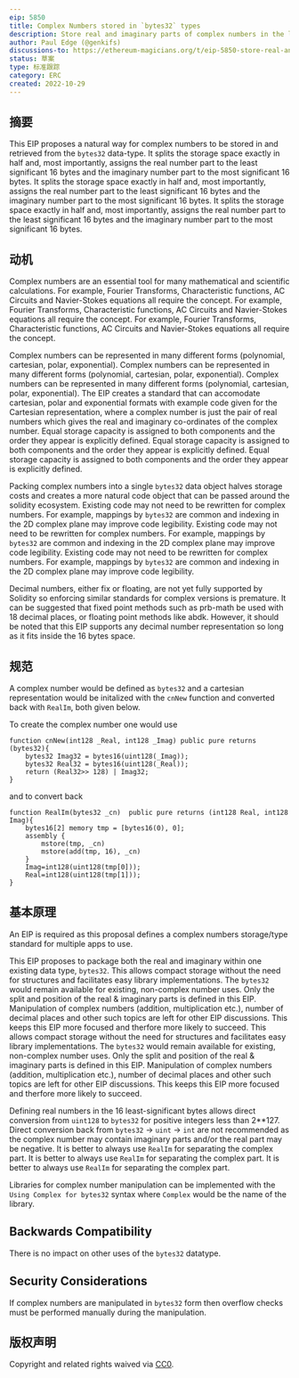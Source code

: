 ```yaml
---
eip: 5850
title: Complex Numbers stored in `bytes32` types
description: Store real and imaginary parts of complex numbers in the least significant and most significant 16 bytes respectively of a `bytes32` type.
author: Paul Edge (@genkifs)
discussions-to: https://ethereum-magicians.org/t/eip-5850-store-real-and-imaginary-parts-of-complex-numbers-in-the-least-significant-and-most-significant-16-bytes-respectively-of-a-bytes32-type/11532
status: 草案
type: 标准跟踪
category: ERC
created: 2022-10-29
---
```

 
## 摘要

This EIP proposes a natural way for complex numbers to be stored in and retrieved from the `bytes32` data-type.  It splits the storage space exactly in half and, most importantly, assigns the real number part to the least significant 16 bytes and the imaginary number part to the most significant 16 bytes.  It splits the storage space exactly in half and, most importantly, assigns the real number part to the least significant 16 bytes and the imaginary number part to the most significant 16 bytes.  It splits the storage space exactly in half and, most importantly, assigns the real number part to the least significant 16 bytes and the imaginary number part to the most significant 16 bytes.

## 动机

Complex numbers are an essential tool for many mathematical and scientific calculations.  For example, Fourier Transforms, Characteristic functions, AC Circuits and Navier-Stokes equations all require the concept.  For example, Fourier Transforms, Characteristic functions, AC Circuits and Navier-Stokes equations all require the concept.  For example, Fourier Transforms, Characteristic functions, AC Circuits and Navier-Stokes equations all require the concept.

Complex numbers can be represented in many different forms (polynomial, cartesian, polar, exponential).  Complex numbers can be represented in many different forms (polynomial, cartesian, polar, exponential).  Complex numbers can be represented in many different forms (polynomial, cartesian, polar, exponential).  The EIP creates a standard that can accomodate cartesian, polar and exponential formats with example code given for the Cartesian representation, where a complex number is just the pair of real numbers which gives the real and imaginary co-ordinates of the complex number. Equal storage capacity is assigned to both components and the order they appear is explicitly defined. Equal storage capacity is assigned to both components and the order they appear is explicitly defined. Equal storage capacity is assigned to both components and the order they appear is explicitly defined.

Packing complex numbers into a single `bytes32` data object halves storage costs and creates a more natural code object that can be passed around the solidity ecosystem.  Existing code may not need to be rewritten for complex numbers.  For example, mappings by `bytes32` are common and indexing in the 2D complex plane may improve code legibility.  Existing code may not need to be rewritten for complex numbers.  For example, mappings by `bytes32` are common and indexing in the 2D complex plane may improve code legibility.  Existing code may not need to be rewritten for complex numbers.  For example, mappings by `bytes32` are common and indexing in the 2D complex plane may improve code legibility.

Decimal numbers, either fix or floating, are not yet fully supported by Solidity so enforcing similar standards for complex versions is premature.  It can be suggested that fixed point methods such as prb-math be used with 18 decimal places, or floating point methods like abdk.  However, it should be noted that this EIP supports any decimal number representation so long as it fits inside the 16 bytes space.

## 规范

A complex number would be defined as `bytes32` and a cartesian representation would be initalized with the `cnNew` function and converted back with `RealIm`, both given below.

To create the complex number one would use

```solidity
function cnNew(int128 _Real, int128 _Imag) public pure returns (bytes32){
    bytes32 Imag32 = bytes16(uint128(_Imag));
    bytes32 Real32 = bytes16(uint128(_Real));
    return (Real32>> 128) | Imag32;
}
```

and to convert back

```solidity
function RealIm(bytes32 _cn)  public pure returns (int128 Real, int128 Imag){
    bytes16[2] memory tmp = [bytes16(0), 0];
    assembly {
        mstore(tmp, _cn)
        mstore(add(tmp, 16), _cn)
    }
    Imag=int128(uint128(tmp[0]));
    Real=int128(uint128(tmp[1]));
}
```

## 基本原理

An EIP is required as this proposal defines a complex numbers storage/type standard for multiple apps to use.

This EIP proposes to package both the real and imaginary within one existing data type, `bytes32`.  This allows compact storage without the need for structures and facilitates easy library implementations.  The `bytes32` would remain available for existing, non-complex number uses. Only the split and position of the real & imaginary parts is defined in this EIP.  Manipulation of complex numbers (addition, multiplication etc.), number of decimal places and other such topics are left for other EIP discussions.  This keeps this EIP more focused and therfore more likely to succeed.  This allows compact storage without the need for structures and facilitates easy library implementations.  The `bytes32` would remain available for existing, non-complex number uses. Only the split and position of the real & imaginary parts is defined in this EIP.  Manipulation of complex numbers (addition, multiplication etc.), number of decimal places and other such topics are left for other EIP discussions.  This keeps this EIP more focused and therfore more likely to succeed.

Defining real numbers in the 16 least-significant bytes allows direct conversion from `uint128` to `bytes32` for positive integers less than 2**127.  
Direct conversion back from `bytes32` -> `uint` -> `int` are not recommended as the complex number may contain imaginary parts and/or the real part may be negative. It is better to always use `RealIm` for separating the complex part. It is better to always use `RealIm` for separating the complex part. It is better to always use `RealIm` for separating the complex part.

Libraries for complex number manipulation can be implemented with the `Using Complex for bytes32` syntax where `Complex` would be the name of the library.

## Backwards Compatibility

There is no impact on other uses of the `bytes32` datatype.

## Security Considerations

If complex numbers are manipulated in `bytes32` form then overflow checks must be performed manually during the manipulation.

## 版权声明

Copyright and related rights waived via [CC0](../LICENSE.md).
